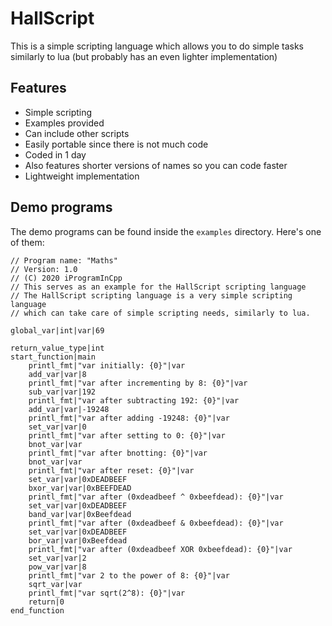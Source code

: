# HallScript
This is a simple scripting language which allows you to do simple tasks similarly to lua (but probably has an even lighter implementation)


## Features
- Simple scripting
- Examples provided
- Can include other scripts
- Easily portable since there is not much code
- Coded in 1 day
- Also features shorter versions of names so you can code faster
- Lightweight implementation

## Demo programs
The demo programs can be found inside the `examples` directory. Here's one of them:
```
// Program name: "Maths"
// Version: 1.0
// (C) 2020 iProgramInCpp
// This serves as an example for the HallScript scripting language
// The HallScript scripting language is a very simple scripting language
// which can take care of simple scripting needs, similarly to lua.

global_var|int|var|69

return_value_type|int
start_function|main
	printl_fmt|"var initially: {0}"|var
	add_var|var|8
	printl_fmt|"var after incrementing by 8: {0}"|var
	sub_var|var|192
	printl_fmt|"var after subtracting 192: {0}"|var
	add_var|var|-19248
	printl_fmt|"var after adding -19248: {0}"|var
	set_var|var|0
	printl_fmt|"var after setting to 0: {0}"|var
	bnot_var|var
	printl_fmt|"var after bnotting: {0}"|var
	bnot_var|var
	printl_fmt|"var after reset: {0}"|var
	set_var|var|0xDEADBEEF
	bxor_var|var|0xBEEFDEAD
	printl_fmt|"var after (0xdeadbeef ^ 0xbeefdead): {0}"|var
	set_var|var|0xDEADBEEF
	band_var|var|0xBeefdead
	printl_fmt|"var after (0xdeadbeef & 0xbeefdead): {0}"|var
	set_var|var|0xDEADBEEF
	bor_var|var|0xBeefdead
	printl_fmt|"var after (0xdeadbeef XOR 0xbeefdead): {0}"|var
	set_var|var|2
	pow_var|var|8
	printl_fmt|"var 2 to the power of 8: {0}"|var
	sqrt_var|var
	printl_fmt|"var sqrt(2^8): {0}"|var
	return|0
end_function
```
